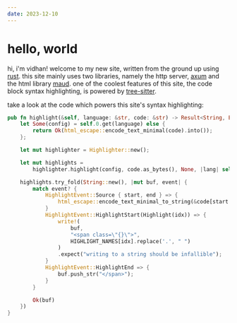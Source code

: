 ```yaml
---
date: 2023-12-10
---
```


# hello, world

hi, i'm vidhan! welcome to my new site, written from the ground up using [rust](https://www.rust-lang.org/).
this site mainly uses two libraries, namely the http server, [axum](https://docs.rs/axum) and the html library
[maud](https://docs.rs/maud). one of the coolest features of this site, the code block syntax highlighting,
is powered by [tree-sitter](https://tree-sitter.github.io/tree-sitter/).

take a look at the code which powers this site's syntax highlighting:

```rust
pub fn highlight(&self, language: &str, code: &str) -> Result<String, Box<dyn Error>> {
    let Some(config) = self.0.get(language) else {
        return Ok(html_escape::encode_text_minimal(code).into());
    };

    let mut highlighter = Highlighter::new();

    let mut highlights =
        highlighter.highlight(config, code.as_bytes(), None, |lang| self.0.get(lang))?;

    highlights.try_fold(String::new(), |mut buf, event| {
        match event? {
            HighlightEvent::Source { start, end } => {
                html_escape::encode_text_minimal_to_string(&code[start..end], &mut buf);
            }
            HighlightEvent::HighlightStart(Highlight(idx)) => {
                write!(
                    buf,
                    "<span class=\"{}\">",
                    HIGHLIGHT_NAMES[idx].replace('.', " ")
                )
                .expect("writing to a string should be infallible");
            }
            HighlightEvent::HighlightEnd => {
                buf.push_str("</span>");
            }
        }

        Ok(buf)
    })
}
```
